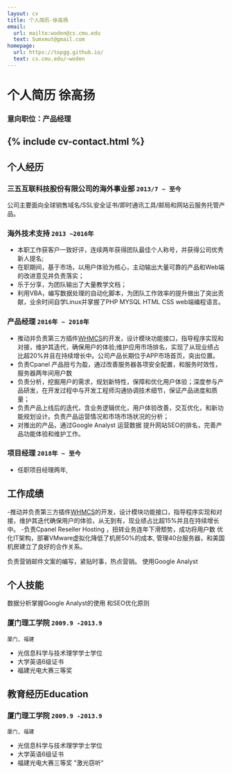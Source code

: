 ```yaml
---
layout: cv
title: 个人简历-徐高扬
email:
  url: mailto:woden@cs.cmu.edu
  text: Sumxmut@gmail.com
homepage:
  url: https://topgg.github.io/
  text: cs.cmu.edu/~woden
---
```


# 个人简历 **徐高扬**

<!--
include contact information from the front matter
Supported arguments:
    - homepage: url, text
    - phone
    - email
-->

### 意向职位：产品经理

{% include cv-contact.html %}
---
## **个人经历**  

###  **三五互联科技股份有限公司的海外事业部** `2013/7 ~ 至今`

公司主要面向全球销售域名/SSL安全证书/即时通讯工具/邮局和网站云服务托管产品。

### **海外技术支持** `2013 ~2016年 `

- 本职工作获客户一致好评，连续两年获得团队最佳个人称号，并获得公司优秀新人提名; 
- 在职期间，基于市场，以用户体验为核心，主动输出大量可靠的产品和Web端的改进意见并负责落实；
- 乐于分享，为团队输出了大量教学文档；
- 利用VBA，编写数据处理的自动化脚本，为团队工作效率的提升做出了突出贡献，业余时间自学Linux并掌握了PHP MYSQL HTML CSS web端编程语言。

### **产品经理** `2016年 ~ 2018年`

- 推动并负责第三方插件[WHMCS](https://marketplace.whmcs.com/product/category/Domain+Registrars)的开发，设计模块功能接口，指导程序实现和对接，维护其迭代，确保用户的体验;维护应用市场排名，实现了从现业绩占比超20%并且在持续增长中。公司产品长期位于APP市场首页，突出位置。
- 负责Cpanel 产品扭亏为盈，通过改善服务器各项安全配置，和服务时效性， 服务器两年间用户数
- 负责分析，挖掘用户的需求，规划新特性，保障和优化用户体验；深度参与产品研发，在开发过程中与开发工程师沟通协调技术细节，保证产品进度和质量；
- 负责产品上线后的迭代，含业务逻辑优化，用户体验改善，交互优化，和新功能规划设计。负责产品运营情况和市场市场状况的分析；
- 对推出的产品，通过Google Analyst 运营数据 提升网站SEO的排名，完善产品功能体验和维护工作。

### **项目经理** `2018年 ~ 至今`

- 任职项目经理两年,

 
## **工作成绩** 

-推动并负责第三方插件[WHMCS](https://marketplace.whmcs.com/product/category/Domain+Registrars)的开发，设计模块功能接口，指导程序实现和对接，维护其迭代确保用户的体验，从无到有，现业绩占比超15%并且在持续增长中。
-负责Cpanel Reseller Hosting ，扭转业务连年下滑颓势，成功将用户数
优化IT架构，部署VMware虚拟化降低了机房50%的成本, 管理40台服务器，和美国机房建立了良好的合作关系。

负责营销邮件文案的编写，紧贴时事，热点营销。
使用Google Analyst 



## **个人技能** 
数据分析掌握Google Analyst的使用 和SEO优化原则




### **厦门理工学院**  `2009.9 -2013.9`

```
厦门, 福建
```

- 光信息科学与技术理学学士学位
- 大学英语6级证书
- 福建光电大赛三等奖 



## 教育经历Education 

### **厦门理工学院** `2009.9 -2013.9`

```
厦门, 福建
```

- 光信息科学与技术理学学士学位
- 大学英语6级证书
- 福建光电大赛三等奖 "激光窃听"



<!-- ### Footer

Last updated: june 2020 -->
